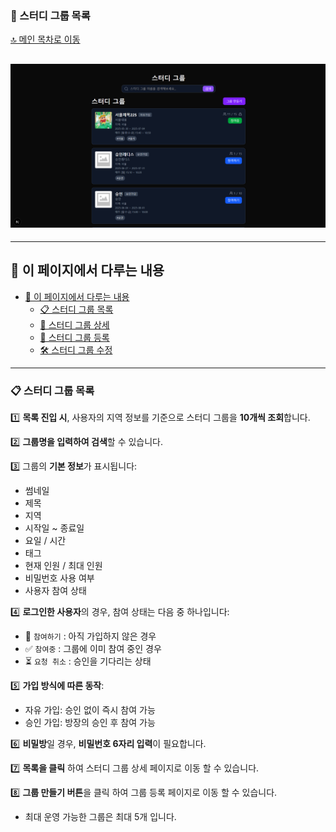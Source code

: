 ### 👥 스터디 그룹 목록

[🔝 메인 목차로 이동](../../README.md)

## ![../../Settings/image/스터디%20그룹%20목록.PNG](../../Settings/image/스터디%20그룹%20목록.PNG)

---

## 🧭 이 페이지에서 다루는 내용

- [🧭 이 페이지에서 다루는 내용](#-이-페이지에서-다루는-내용)
  - [📋 스터디 그룹 목록](#-스터디-그룹-목록)
  - [📄 스터디 그룹 상세](./detail.md)
  - [📝 스터디 그룹 등록](./insert.md)
  - [🛠️ 스터디 그룹 수정](./update.md)

---

### 📋 스터디 그룹 목록

1️⃣ **목록 진입 시**, 사용자의 지역 정보를 기준으로 스터디 그룹을 **10개씩 조회**합니다.

2️⃣ **그룹명을 입력하여 검색**할 수 있습니다.

3️⃣ 그룹의 **기본 정보**가 표시됩니다:
- 썸네일
- 제목
- 지역
- 시작일 ~ 종료일
- 요일 / 시간
- 태그
- 현재 인원 / 최대 인원
- 비밀번호 사용 여부
- 사용자 참여 상태

4️⃣ **로그인한 사용자**의 경우, 참여 상태는 다음 중 하나입니다:
- 🔘 `참여하기` : 아직 가입하지 않은 경우
- ✅ `참여중` : 그룹에 이미 참여 중인 경우
- ⏳ `요청 취소` : 승인을 기다리는 상태

5️⃣ **가입 방식에 따른 동작**:
- 자유 가입: 승인 없이 즉시 참여 가능
- 승인 가입: 방장의 승인 후 참여 가능

6️⃣ **비밀방**일 경우, **비밀번호 6자리 입력**이 필요합니다.

7️⃣ **목록을 클릭** 하여 스터디 그룹 상세 페이지로 이동 할 수 있습니다.

8️⃣ **그룹 만들기 버튼**을 클릭 하여 그룹 등록 페이지로 이동 할 수 있습니다.
   * 최대 운영 가능한 그룹은 최대 5개 입니다.
